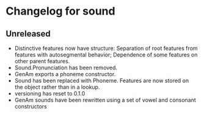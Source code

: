 # Changelog for sound

## Unreleased
- Distinctive features now have structure: Separation of root features from
  features with autosegmental behavior; Dependence of some features on other
  parent features.
- Sound.Pronunciation has been removed.
- GenAm exports a phoneme constructor. 
- Sound has been replaced with Phoneme. Features are now stored on the object 
  rather than in a lookup.
- versioning has reset to 0.1.0
- GenAm sounds have been rewritten using a set of vowel and consonant
  constructors
